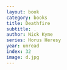 ```yaml
---
layout: book
category: books
title: Deathfire
subtitle: .
author: Nick Kyme
series: Horus Heresy
year: unread
index: 32
image: d.jpg
---
```

